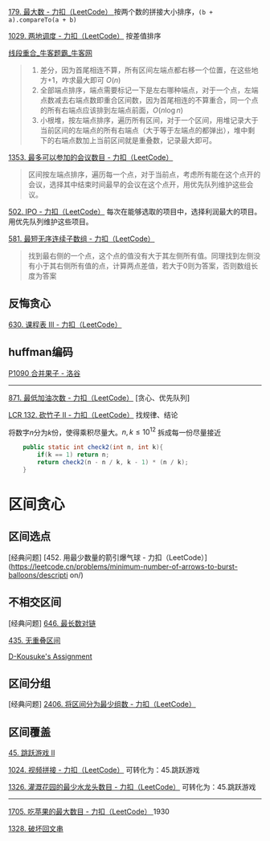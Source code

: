 [179. 最大数 - 力扣（LeetCode） ](https://leetcode.cn/problems/largest-number/description/)  按两个数的拼接大小排序，`(b + a).compareTo(a + b)`

[1029. 两地调度 - 力扣（LeetCode）](https://leetcode.cn/problems/two-city-scheduling/description/) 按差值排序

[线段重合_牛客题霸_牛客网](https://www.nowcoder.com/practice/1ae8d0b6bb4e4bcdbf64ec491f63fc37)  

> 1. 差分，因为首尾相连不算，所有区间左端点都右移一个位置，在这些地方+1，咋求最大即可 $O(n)$
> 2. 全部端点排序，端点需要标记一下是左右哪种端点，对于一个点，左端点数减去右端点数即重合区间数，因为首尾相连的不算重合，同一个点的所有右端点应该排到左端点前面，$O(n\log n)$
> 3. 小根堆，按左端点排序，遍历所有区间，对于一个区间，用堆记录大于当前区间的左端点的所有右端点（大于等于左端点的都弹出），堆中剩下的右端点数加上当前区间就是重叠数，记录最大即可。

[1353. 最多可以参加的会议数目 - 力扣（LeetCode）](https://leetcode.cn/problems/maximum-number-of-events-that-can-be-attended/)  

> 区间按左端点排序，遍历每一个点，对于当前点，考虑所有能在这个点开的会议，选择其中结束时间最早的会议在这个点开，用优先队列维护这些会议。

[502. IPO - 力扣（LeetCode）](https://leetcode.cn/problems/ipo/description/) 每次在能够选取的项目中，选择利润最大的项目。用优先队列维护这些项目。

[581. 最短无序连续子数组 - 力扣（LeetCode）](https://leetcode.cn/problems/shortest-unsorted-continuous-subarray/description/) 

>  找到最右侧的一个点，这个点的值没有大于其左侧所有值。同理找到左侧没有小于其右侧所有值的点，计算两点差值，若大于0则为答案，否则数组长度为答案



## 反悔贪心

[630. 课程表 III - 力扣（LeetCode）](https://leetcode.cn/problems/course-schedule-iii/description/)  

## huffman编码

[P1090  合并果子  - 洛谷 ](https://www.luogu.com.cn/problem/P1090) 



---

[871. 最低加油次数 - 力扣（LeetCode）](https://leetcode.cn/problems/minimum-number-of-refueling-stops/description/) [贪心、优先队列]  

[LCR 132. 砍竹子 II - 力扣（LeetCode）](https://leetcode.cn/problems/jian-sheng-zi-ii-lcof/description/) 找规律、结论

将数字$n$分为$k$份，使得乘积尽量大。$n,k\le10^{12}$  拆成每一份尽量接近

```java
    public static int check2(int n, int k){
        if(k == 1) return n;
        return check2(n - n / k, k - 1) * (n / k);
    }
```



# 区间贪心

## 区间选点

[经典问题]  [452. 用最少数量的箭引爆气球 - 力扣（LeetCode）](https://leetcode.cn/problems/minimum-number-of-arrows-to-burst-balloons/descripti on/)

## 不相交区间

[经典问题]  [646. 最长数对链](https://leetcode.cn/problems/maximum-length-of-pair-chain/)

[435. 无重叠区间](https://leetcode.cn/problems/non-overlapping-intervals/) 

[D-Kousuke's Assignment](https://codeforces.com/contest/2033/problem/D)

## 区间分组

[经典问题]  [2406. 将区间分为最少组数 - 力扣（LeetCode）](https://leetcode.cn/problems/divide-intervals-into-minimum-number-of-groups/description/)

## 区间覆盖

 [45. 跳跃游戏 II](https://leetcode.cn/problems/jump-game-ii/) 

[1024. 视频拼接 - 力扣（LeetCode）](https://leetcode.cn/problems/video-stitching/) 可转化为：45.跳跃游戏

[1326. 灌溉花园的最少水龙头数目 - 力扣（LeetCode）](https://leetcode.cn/problems/minimum-number-of-taps-to-open-to-water-a-garden/description/) 可转化为：45.跳跃游戏

---

[1705. 吃苹果的最大数目 - 力扣（LeetCode） ](https://leetcode.cn/problems/maximum-number-of-eaten-apples/description/)   1930

[1328. 破坏回文串](https://leetcode.cn/problems/break-a-palindrome/)
